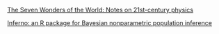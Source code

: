 [The Seven Wonders of the World: Notes on 21st-century physics](https://pglpm.github.io/7wonders)

[Inferno: an R package for Bayesian nonparametric population inference](https://pglpm.github.io/inferno/)
